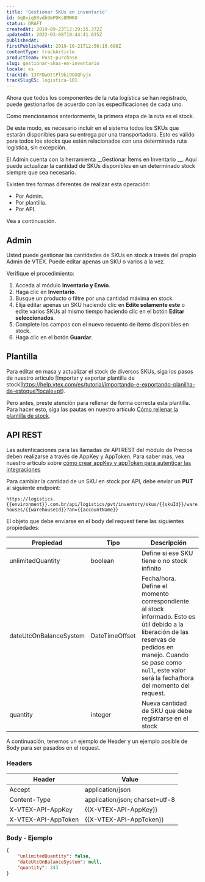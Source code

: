 ```yaml
---
title: 'Gestionar SKUs en inventario'
id: 6q8viq5Rvdb9mPDKs8MWKO
status: DRAFT
createdAt: 2019-09-23T12:29:35.372Z
updatedAt: 2022-03-08T18:44:41.035Z
publishedAt: 
firstPublishedAt: 2019-10-21T12:56:10.686Z
contentType: trackArticle
productTeam: Post-purchase
slug: gestionar-skus-en-inventario
locale: es
trackId: 13TFDwDttPl9ki9OXQhyjx
trackSlugES: logistica-101
---
```


Ahora que todos los componentes de la ruta logística se han registrado, puede gestionarlos de acuerdo con las especificaciones de cada uno.

Como mencionamos anteriormente, la primera etapa de la ruta es el stock.

De este modo, es necesario incluir en el sistema todos los SKUs que estarán disponibles para su entrega por una transportadora. Esto es válido para todos los stocks que estén relacionados con una determinada ruta logística, sin excepción.

El Admin cuenta con la herramienta __Gestionar Ítems en Inventario __. Aquí puede actualizar la cantidad de SKUs disponibles en un determinado stock siempre que sea necesario.

Existen tres formas diferentes de realizar esta operación: 
- Por Admin.
- Por plantilla.
- Por API.

Vea a continuación.


## Admin

Usted puede gestionar las cantidades de SKUs en stock a través del propio Admin de VTEX. Puede editar apenas un SKU o varios a la vez.

Verifique el procedimiento:
1. Acceda al módulo __Inventario y Envío__.
2. Haga clic en __Inventario__.
3. Busque un producto o filtre por una cantidad máxima en stock.
4. Elija editar apenas un SKU haciendo clic en __Edite solamente este__ o edite varios SKUs al mismo tiempo haciendo clic en el botón __Editar seleccionados__.
5. Complete los campos con el nuevo recuento de ítems disponibles en stock.
6. Haga clic en el botón __Guardar__.

## Plantilla 

Para editar en masa y actualizar el stock de diversos SKUs, siga los pasos de nuestro artículo [Importar y exportar plantilla de stock]https://help.vtex.com/es/tutorial/importando-e-exportando-planilha-de-estoque?locale=pt).

Pero antes, preste atención para rellenar de forma correcta esta plantilla. Para hacer esto, siga las pautas en nuestro artículo [Cómo rellenar la plantilla de stock](https://help.vtex.com/es/tutorial/como-rellenar-la-plantilla-de-stock--2EQ0XOe8aA0UyQso0k2kkA).

## API REST

<div class="alert alert-warning">
Las autenticaciones para las llamadas de API REST del módulo de Precios deben realizarse a través de AppKey y AppToken. Para saber más, vea nuestro artículo sobre <a href="https://help.vtex.com/es/tutorial/crear-appkey-y-apptoken-para-autenticar-las-integraciones--43tQeyQJgAKGEuCqQKAOI2">cómo crear appKey y appToken para autenticar las integraciones</a>
</div>

Para cambiar la cantidad de un SKU en stock por API, debe enviar un __PUT__ al siguiente endpoint:


`https://logistics.{{environment}}.com.br/api/logistics/pvt/inventory/skus/{{skuId}}/warehouses/{{warehouseId}}?an={{accountName}}`

El objeto que debe enviarse en el body del request tiene las siguientes propiedades:

| __Propiedad__ | __Tipo__ |__Descripción__|
|------------------|-----------|-------------|
| unlimitedQuantity | boolean | Define si ese SKU tiene o no stock infinito  |
| dateUtcOnBalanceSystem | DateTimeOffset | Fecha/hora. Define el momento correspondiente al stock informado. Esto es útil debido a la liberación de las reservas de pedidos en manejo. Cuando se pase como `null`, este valor será la fecha/hora del momento del request.   |
| quantity| integer | Nueva cantidad de SKU que debe registrarse en el stock|

A continuación, tenemos un ejemplo de Header y un ejemplo posible de Body para ser pasados en el request.
 
### Headers 

| Header| Value |
|------------------|-----------|
| Accept | application/json |
| Content-Type | application/json; charset=utf-8 |
| X-VTEX-API-AppKey | {{X-VTEX-API-AppKey}} |
| X-VTEX-API-AppToken | {{X-VTEX-API-AppToken}} |

### Body - Ejemplo 

```json
{
    "unlimitedQuantity": false,
    "dateUtcOnBalanceSystem": null,
    "quantity": 243
}
```
